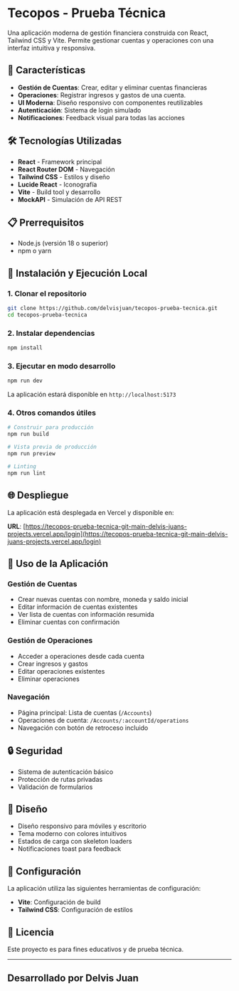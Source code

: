 # Tecopos - Prueba Técnica

Una aplicación moderna de gestión financiera construida con React, Tailwind CSS y Vite. Permite gestionar cuentas y operaciones con una interfaz intuitiva y responsiva.

## 🚀 Características

- **Gestión de Cuentas**: Crear, editar y eliminar cuentas financieras
- **Operaciones**: Registrar ingresos y gastos de una cuenta.
- **UI Moderna**: Diseño responsivo con componentes reutilizables
- **Autenticación**: Sistema de login simulado
- **Notificaciones**: Feedback visual para todas las acciones


## 🛠️ Tecnologías Utilizadas

- **React** - Framework principal
- **React Router DOM** - Navegación
- **Tailwind CSS** - Estilos y diseño
- **Lucide React** - Iconografía
- **Vite** - Build tool y desarrollo
- **MockAPI** - Simulación de API REST

## 📋 Prerrequisitos

- Node.js (versión 18 o superior)
- npm o yarn

## 🚀 Instalación y Ejecución Local

### 1. Clonar el repositorio

```bash
git clone https://github.com/delvisjuan/tecopos-prueba-tecnica.git
cd tecopos-prueba-tecnica
```

### 2. Instalar dependencias

```bash
npm install
```

### 3. Ejecutar en modo desarrollo

```bash
npm run dev
```

La aplicación estará disponible en `http://localhost:5173`

### 4. Otros comandos útiles

```bash
# Construir para producción
npm run build

# Vista previa de producción
npm run preview

# Linting
npm run lint
```

## 🌐 Despliegue

La aplicación está desplegada en Vercel y disponible en:

**URL**: [https://tecopos-prueba-tecnica-git-main-delvis-juans-projects.vercel.app/login](https://tecopos-prueba-tecnica-git-main-delvis-juans-projects.vercel.app/login)

## 📖 Uso de la Aplicación

### Gestión de Cuentas

- Crear nuevas cuentas con nombre, moneda y saldo inicial
- Editar información de cuentas existentes
- Ver lista de cuentas con información resumida
- Eliminar cuentas con confirmación

### Gestión de Operaciones

- Acceder a operaciones desde cada cuenta
- Crear ingresos y gastos
- Editar operaciones existentes
- Eliminar operaciones

### Navegación

- Página principal: Lista de cuentas (`/Accounts`)
- Operaciones de cuenta: `/Accounts/:accountId/operations`
- Navegación con botón de retroceso incluido

## 🔒 Seguridad

- Sistema de autenticación básico
- Protección de rutas privadas
- Validación de formularios

## 🎨 Diseño

- Diseño responsivo para móviles y escritorio
- Tema moderno con colores intuitivos
- Estados de carga con skeleton loaders
- Notificaciones toast para feedback

## 🔧 Configuración

La aplicación utiliza las siguientes herramientas de configuración:

- **Vite**: Configuración de build
- **Tailwind CSS**: Configuración de estilos

## 📄 Licencia

Este proyecto es para fines educativos y de prueba técnica.

---

## Desarrollado por Delvis Juan
